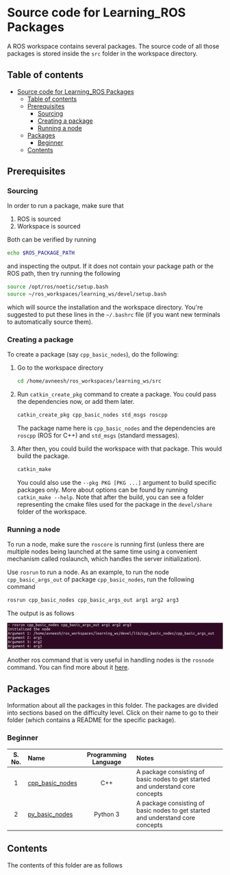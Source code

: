 # Source code for Learning_ROS Packages

A ROS workspace contains several packages. The source code of all those packages is stored inside the `src` folder in the workspace directory.

## Table of contents

- [Source code for Learning_ROS Packages](#source-code-for-learning_ros-packages)
    - [Table of contents](#table-of-contents)
    - [Prerequisites](#prerequisites)
        - [Sourcing](#sourcing)
        - [Creating a package](#creating-a-package)
        - [Running a node](#running-a-node)
    - [Packages](#packages)
        - [Beginner](#beginner)
    - [Contents](#contents)

## Prerequisites

### Sourcing

In order to run a package, make sure that

1. ROS is sourced
2. Workspace is sourced

Both can be verified by running

```bash
echo $ROS_PACKAGE_PATH
```

and inspecting the output. If it does not contain your package path or the ROS path, then try running the following

```bash
source /opt/ros/noetic/setup.bash
source ~/ros_workspaces/learning_ws/devel/setup.bash
```

which will source the installation and the workspace directory. You're suggested to put these lines in the `~/.bashrc` file (if you want new terminals to automatically source them).

### Creating a package

To create a package (say `cpp_basic_nodes`), do the following:

1. Go to the workspace directory

    ```bash
    cd /home/avneesh/ros_workspaces/learning_ws/src
    ```

2. Run `catkin_create_pkg` command to create a package. You could pass the dependencies now, or add them later.

    ```bash
    catkin_create_pkg cpp_basic_nodes std_msgs roscpp
    ```

    The package name here is `cpp_basic_nodes` and the dependencies are `roscpp` (ROS for C++) and `std_msgs` (standard messages).

3. After then, you could build the workspace with that package. This would build the package.

    ```bash
    catkin_make
    ```

    You could also use the `--pkg PKG [PKG ...]` argument to build specific packages only. More about options can be found by running `catkin_make --help`. Note that after the build, you can see a folder representing the cmake files used for the package in the `devel/share` folder of the workspace.

### Running a node

To run a node, make sure the `roscore` is running first (unless there are multiple nodes being launched at the same time using a convenient mechanism called roslaunch, which handles the server initialization).

Use `rosrun` to run a node. As an example, to run the node `cpp_basic_args_out` of package `cpp_basic_nodes`, run the following command

```bash
rosrun cpp_basic_nodes cpp_basic_args_out arg1 arg2 arg3
```

The output is as follows

![Running a node using rosrun](media/running_using_rosrun.png)

Another ros command that is very useful in handling nodes is the `rosnode` command. You can find more about it [here](http://wiki.ros.org/rosnode).

## Packages

Information about all the packages in this folder. The packages are divided into sections based on the difficulty level. Click on their name to go to their folder (which contains a README for the specific package).

### Beginner

| S. No. | Name | Programming Language | Notes |
| :---: | :---- | :-----: | :----- |
| 1 | [cpp_basic_nodes](./cpp_basic_nodes/) | C++ | A package consisting of basic nodes to get started and understand core concepts |
| 2 | [py_basic_nodes](./py_basic_nodes/) | Python 3 | A package consisting of basic nodes to get started and understand core concepts |

## Contents

The contents of this folder are as follows
